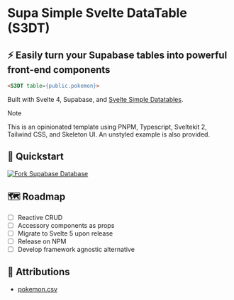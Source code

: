 # Supa Simple Svelte DataTable (S3DT)

## ⚡ Easily turn your Supabase tables into powerful front-end components

``` html
<S3DT table={public.pokemon}>
```

Built with Svelte 4, Supabase, and [Svelte Simple Datatables](https://vincjo.fr/datatables/remote/home).

> [!NOTE]  
> This is an opinionated template using PNPM, Typescript, Sveltekit 2, Tailwind CSS, and Skeleton UI. An unstyled example is also provided.

## 🚀 Quickstart

[![Fork Supabase Database](https://supafork.com/button)](https://supafork.com/new?repository_url=https%3A%2F%2Fgithub.com%2Fkmalloy24%2FS3DT)

## 🗺️ Roadmap

- [ ]  Reactive CRUD
- [ ]  Accessory components as props
- [ ]  Migrate to Svelte 5 upon release
- [ ]  Release on NPM
- [ ]  Develop framework agnostic alternative

## 🙏 Attributions

- [pokemon.csv](https://gist.github.com/armgilles/194bcff35001e7eb53a2a8b441e8b2c6)
